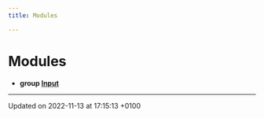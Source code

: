 ```yaml
---
title: Modules

---
```


# Modules




* **group [Input](Modules/group___input.md)** 



-------------------------------

Updated on 2022-11-13 at 17:15:13 +0100
